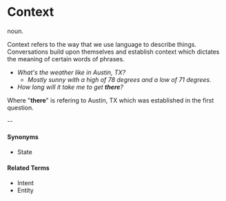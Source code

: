 # Context
noun.

Context refers to the way that we use language to describe things. Conversations   build upon themselves and establish context which dictates the meaning of certain words of phrases.

* *What's the weather like in Austin, TX?* 
	* *Mostly sunny with a high of 78 degrees and a low of 71 degrees.*
* *How long will it take me to get **there**?*

Where "**there**" is refering to Austin, TX which was established in the first question.

--
#### Synonyms
* State

#### Related Terms
* Intent
* Entity